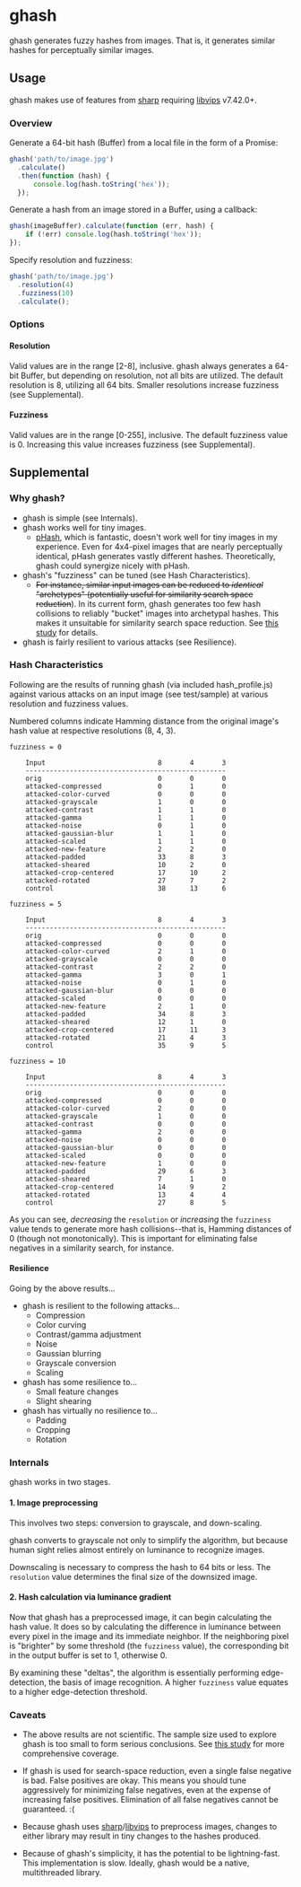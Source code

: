 # ghash

ghash generates fuzzy hashes from images. That is, it generates similar hashes for perceptually similar images.

## Usage

ghash makes use of features from [sharp][sharp-url] requiring [libvips][libvips-url] v7.42.0+.

### Overview

Generate a 64-bit hash (Buffer) from a local file in the form of a Promise:

```javascript
ghash('path/to/image.jpg')
  .calculate()
  .then(function (hash) {
      console.log(hash.toString('hex'));
  });
```

Generate a hash from an image stored in a Buffer, using a callback:

```javascript
ghash(imageBuffer).calculate(function (err, hash) {
    if (!err) console.log(hash.toString('hex'));
});
```

Specify resolution and fuzziness:

```javascript
ghash('path/to/image.jpg')
  .resolution(4)
  .fuzziness(10)
  .calculate();
```

### Options

#### Resolution

Valid values are in the range [2-8], inclusive. ghash always generates a 64-bit Buffer, but depending on resolution, not all bits are utilized. The default resolution is 8, utilizing all 64 bits. Smaller resolutions increase fuzziness (see Supplemental).

#### Fuzziness

Valid values are in the range [0-255], inclusive. The default fuzziness value is 0. Increasing this value increases fuzziness (see Supplemental).

## Supplemental

### Why ghash?

* ghash is simple (see Internals).
* ghash works well for tiny images.
    - [pHash](http://www.phash.org/), which is fantastic, doesn't work well for tiny images in my experience. Even for 4x4-pixel images that are nearly perceptually identical, pHash generates vastly different hashes. Theoretically, ghash could synergize nicely with pHash.
* ghash's "fuzziness" can be tuned (see Hash Characteristics).
    - ~~For instance, similar input images can be reduced to _identical_ "archetypes" (potentially useful for similarity search space reduction~~). In its current form, ghash generates too few hash collisions to reliably "bucket" images into archetypal hashes. This makes it unsuitable for similarity search space reduction. See [this study][study-url] for details.
* ghash is fairly resilient to various attacks (see Resilience).

### Hash Characteristics

Following are the results of running ghash (via included hash_profile.js) against various attacks on an input image (see test/sample) at various resolution and fuzziness values.

Numbered columns indicate Hamming distance from the original image's hash value at respective resolutions (8, 4, 3).

```
fuzziness = 0

    Input                            8       4       3
    --------------------------------------------------
    orig                             0       0       0
    attacked-compressed              0       1       0
    attacked-color-curved            0       0       0
    attacked-grayscale               1       0       0
    attacked-contrast                1       1       0
    attacked-gamma                   1       1       0
    attacked-noise                   0       1       0
    attacked-gaussian-blur           1       1       0
    attacked-scaled                  1       1       0
    attacked-new-feature             2       2       0
    attacked-padded                  33      8       3
    attacked-sheared                 10      2       0
    attacked-crop-centered           17      10      2
    attacked-rotated                 27      7       2
    control                          38      13      6

fuzziness = 5

    Input                            8       4       3
    --------------------------------------------------
    orig                             0       0       0
    attacked-compressed              0       0       0
    attacked-color-curved            2       1       0
    attacked-grayscale               0       0       0
    attacked-contrast                2       2       0
    attacked-gamma                   3       0       1
    attacked-noise                   0       1       0
    attacked-gaussian-blur           0       0       0
    attacked-scaled                  0       0       0
    attacked-new-feature             2       1       0
    attacked-padded                  34      8       3
    attacked-sheared                 12      1       0
    attacked-crop-centered           17      11      3
    attacked-rotated                 21      4       3
    control                          35      9       5

fuzziness = 10

    Input                            8       4       3
    --------------------------------------------------
    orig                             0       0       0
    attacked-compressed              0       0       0
    attacked-color-curved            2       0       0
    attacked-grayscale               1       0       0
    attacked-contrast                0       0       0
    attacked-gamma                   2       0       0
    attacked-noise                   0       0       0
    attacked-gaussian-blur           0       0       0
    attacked-scaled                  0       0       0
    attacked-new-feature             1       0       0
    attacked-padded                  29      6       3
    attacked-sheared                 7       1       0
    attacked-crop-centered           14      9       2
    attacked-rotated                 13      4       4
    control                          27      8       5
```

As you can see, _decreasing_ the `resolution` or _increasing_ the `fuzziness` value tends to generate more hash collisions--that is, Hamming distances of 0 (though not monotonically). This is important for eliminating false negatives in a similarity search, for instance.

#### Resilience

Going by the above results...

* ghash is resilient to the following attacks...
    - Compression
    - Color curving
    - Contrast/gamma adjustment
    - Noise
    - Gaussian blurring
    - Grayscale conversion
    - Scaling
* ghash has some resilience to...
    - Small feature changes
    - Slight shearing
* ghash has virtually no resilience to...
    - Padding
    - Cropping
    - Rotation

### Internals

ghash works in two stages.

#### 1. Image preprocessing

This involves two steps: conversion to grayscale, and down-scaling.

ghash converts to grayscale not only to simplify the algorithm, but because human sight relies almost entirely on luminance to recognize images.

Downscaling is necessary to compress the hash to 64 bits or less. The `resolution` value determines the final size of the downsized image.

#### 2. Hash calculation via luminance gradient

Now that ghash has a preprocessed image, it can begin calculating the hash value. It does so by calculating the difference in luminance between every pixel in the image and its immediate neighbor. If the neighboring pixel is "brighter" by some threshold (the `fuzziness` value), the corresponding bit in the output buffer is set to 1, otherwise 0.

By examining these "deltas", the algorithm is essentially performing edge-detection, the basis of image recognition. A higher `fuzziness` value equates to a higher edge-detection threshold.

### Caveats

* The above results are not scientific. The sample size used to explore ghash is too small to form serious conclusions. See [this study][study-url] for more comprehensive coverage.

* If ghash is used for search-space reduction, even a single false negative is bad. False positives are okay. This means you should tune aggressively for minimizing false negatives, even at the expense of increasing false positives. Elimination of all false negatives cannot be guaranteed. :(

* Because ghash uses [sharp][sharp-url]/[libvips][libvips-url] to preprocess images, changes to either library may result in tiny changes to the hashes produced.

* Because of ghash's simplicity, it has the potential to be lightning-fast. This implementation is slow. Ideally, ghash would be a native, multithreaded library.

[study-url]: https://github.com/skedastik/ghash-profile/blob/master/README.md
[sharp-url]: https://github.com/lovell/sharp
[libvips-url]: https://github.com/jcupitt/libvips